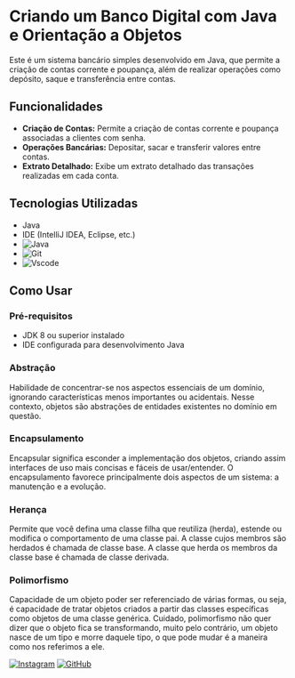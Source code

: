 # Criando um Banco Digital com Java e Orientação a Objetos

Este é um sistema bancário simples desenvolvido em Java, que permite a criação de contas corrente e poupança, além de realizar operações como depósito, saque e transferência entre contas.


## Funcionalidades

- **Criação de Contas:** Permite a criação de contas corrente e poupança associadas a clientes com senha.
- **Operações Bancárias:** Depositar, sacar e transferir valores entre contas.
- **Extrato Detalhado:** Exibe um extrato detalhado das transações realizadas em cada conta.

## Tecnologias Utilizadas

- Java
- IDE (IntelliJ IDEA, Eclipse, etc.)
- ![Java](https://img.shields.io/badge/java-%23ED8B00.svg?style=for-the-badge&logo=openjdk&logoColor=white)
- ![Git](https://img.shields.io/badge/GIT-E44C30?style=for-the-badge&logo=git&logoColor=white)
- ![Vscode](https://img.shields.io/badge/Vscode-007ACC?style=for-the-badge&logo=visual-studio-code&logoColor=white)

## Como Usar

### Pré-requisitos

- JDK 8 ou superior instalado
- IDE configurada para desenvolvimento Java


### Abstração
Habilidade de concentrar-se nos aspectos essenciais de um domínio, ignorando características menos importantes ou acidentais. Nesse contexto, objetos são abstrações de entidades existentes no domínio em questão.

### Encapsulamento
Encapsular significa esconder a implementação dos objetos, criando assim interfaces de uso mais concisas e fáceis de usar/entender. O encapsulamento favorece principalmente dois aspectos de um sistema: a manutenção e a evolução.

### Herança
Permite que você defina uma classe filha que reutiliza (herda), estende ou modifica o comportamento de uma classe pai. A classe cujos membros são herdados é chamada de classe base. A classe que herda os membros da classe base é chamada de classe derivada.

### Polimorfismo
Capacidade de um objeto poder ser referenciado de várias formas, ou seja, é capacidade de tratar objetos criados a partir das classes específicas como objetos de uma classe genérica. Cuidado, polimorfismo não quer dizer que o objeto fica se transformando, muito pelo contrário, um objeto nasce de um tipo e morre daquele tipo, o que pode mudar é a maneira como nos referimos a ele.

[![Instagram](https://img.shields.io/badge/-Instagram-%23E4405F?style=for-the-badge&logo=instagram&logoColor=white)](https://www.instagram.com/adelito_teca/)
[![GitHub](https://img.shields.io/badge/GitHub-100000?style=for-the-badge&logo=github&logoColor=white)](https://github.com/ade-teca)
